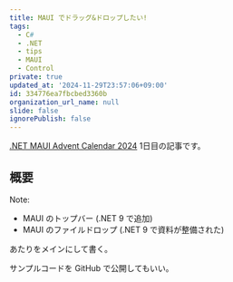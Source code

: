 ```yaml
---
title: MAUI でドラッグ&ドロップしたい!
tags:
  - C#
  - .NET
  - tips
  - MAUI
  - Control
private: true
updated_at: '2024-11-29T23:57:06+09:00'
id: 334776ea7fbcbed3360b
organization_url_name: null
slide: false
ignorePublish: false
---
```


[.NET MAUI Advent Calendar 2024](https://qiita.com/advent-calendar/2024/dotnetmaui) 1日目の記事です。

## 概要

Note:
- MAUI のトップバー (.NET 9 で追加)
- MAUI のファイルドロップ (.NET 9 で資料が整備された)

あたりをメインにして書く。

サンプルコードを GitHub で公開してもいい。
